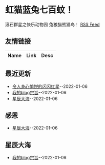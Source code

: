 # 虹猫蓝兔七百蚊！
滚石群星之快乐动物园  兔狼猫熊猫鸟！
[RSS Feed](https://raw.githubusercontent.com/ReuenthalLee/blogs/master/feed.xml)
## 友情链接
| Name | Link | Desc | 
 | ---- | ---- | ---- |
## 最近更新
- [令人身心愉悦的闪闪红星](https://github.com/ReuenthalLee/blogs/issues/3)--2022-01-06
- [我的blog宗旨](https://github.com/ReuenthalLee/blogs/issues/2)--2022-01-06
- [星辰大海](https://github.com/ReuenthalLee/blogs/issues/1)--2022-01-06
## 感恩
- [星辰大海](https://github.com/ReuenthalLee/blogs/issues/1)--2022-01-06
## 星辰大海
- [我的blog宗旨](https://github.com/ReuenthalLee/blogs/issues/2)--2022-01-06
